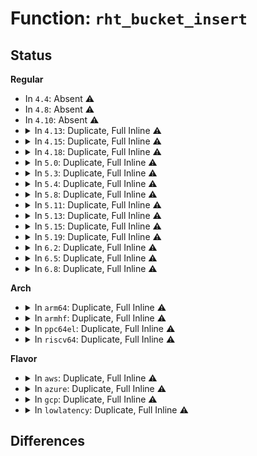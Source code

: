 # Function: <code>rht_bucket_insert</code>

## Status
<b>Regular</b>
<ul>
<li>
In <code>4.4</code>: Absent ⚠️
</li>
<li>
In <code>4.8</code>: Absent ⚠️
</li>
<li>
In <code>4.10</code>: Absent ⚠️
</li>
<li>
<details>
<summary>In <code>4.13</code>: Duplicate, Full Inline ⚠️</summary>

**Collision:** Static Duplication

**Inline:** Full

**Transformation:** False

**Instances:**

```
In security/apparmor/policy_unpack.c (ffffffff813e66a2)
Location: include/linux/rhashtable.h:425
Inline: True
Inline callers:
  - security/apparmor/policy_unpack.c:unpack_profile
```
```
In lib/rhashtable.c (ffffffff8146b6ae)
Location: include/linux/rhashtable.h:425
Inline: True
```
```
In net/netlink/af_netlink.c (ffffffff81808174)
Location: include/linux/rhashtable.h:425
Inline: True
Inline callers:
  - net/netlink/af_netlink.c:netlink_insert
```
```
In net/ipv4/ipmr.c (ffffffff8186c293)
Location: include/linux/rhashtable.h:425
Inline: True
```
```
In net/ipv6/seg6_hmac.c (ffffffff818cb5b8)
Location: include/linux/rhashtable.h:425
Inline: True
Inline callers:
  - net/ipv6/seg6_hmac.c:seg6_hmac_info_add
```
</details>
</li>
<li>
<details>
<summary>In <code>4.15</code>: Duplicate, Full Inline ⚠️</summary>

**Collision:** Static Duplication

**Inline:** Full

**Transformation:** False

**Instances:**

```
In ipc/util.c (ffffffff813a728d)
Location: include/linux/rhashtable.h:425
Inline: True
Inline callers:
  - ipc/util.c:ipc_addid
```
```
In security/apparmor/policy_unpack.c (ffffffff8140d886)
Location: include/linux/rhashtable.h:425
Inline: True
Inline callers:
  - security/apparmor/policy_unpack.c:unpack_profile
```
```
In lib/rhashtable.c (ffffffff8149799e)
Location: include/linux/rhashtable.h:425
Inline: True
```
```
In net/sched/act_api.c (ffffffff81882b52)
Location: include/linux/rhashtable.h:425
Inline: True
Inline callers:
  - net/sched/act_api.c:tc_setup_cb_egdev_register
```
```
In net/netlink/af_netlink.c (ffffffff81886fbe)
Location: include/linux/rhashtable.h:425
Inline: True
Inline callers:
  - net/netlink/af_netlink.c:netlink_insert
```
```
In net/ipv4/ipmr.c (ffffffff818ecb60)
Location: include/linux/rhashtable.h:425
Inline: True
Inline callers:
  - net/ipv4/ipmr.c:ipmr_mfc_add
```
```
In net/ipv6/seg6_hmac.c (ffffffff81950358)
Location: include/linux/rhashtable.h:425
Inline: True
Inline callers:
  - net/ipv6/seg6_hmac.c:seg6_hmac_info_add
```
</details>
</li>
<li>
<details>
<summary>In <code>4.18</code>: Duplicate, Full Inline ⚠️</summary>

**Collision:** Static Duplication

**Inline:** Full

**Transformation:** False

**Instances:**

```
In ipc/util.c (ffffffff813d63c5)
Location: include/linux/rhashtable.h:441
Inline: True
Inline callers:
  - ipc/util.c:ipc_addid
```
```
In security/apparmor/policy_unpack.c (ffffffff8143efbc)
Location: include/linux/rhashtable.h:441
Inline: True
Inline callers:
  - security/apparmor/policy_unpack.c:unpack_profile
```
```
In lib/rhashtable.c (ffffffff814cc8ca)
Location: include/linux/rhashtable.h:441
Inline: True
```
```
In net/sched/act_api.c (ffffffff818d6589)
Location: include/linux/rhashtable.h:441
Inline: True
Inline callers:
  - net/sched/act_api.c:tc_setup_cb_egdev_register
```
```
In net/netlink/af_netlink.c (ffffffff818db0e3)
Location: include/linux/rhashtable.h:441
Inline: True
Inline callers:
  - net/netlink/af_netlink.c:netlink_insert
```
```
In net/ipv4/inet_fragment.c (ffffffff819394c4)
Location: include/linux/rhashtable.h:441
Inline: True
```
```
In net/ipv4/ipmr.c (ffffffff8194293f)
Location: include/linux/rhashtable.h:441
Inline: True
Inline callers:
  - net/ipv4/ipmr.c:ipmr_mfc_add
```
```
In net/ipv6/ip6mr.c (ffffffff8199f1b7)
Location: include/linux/rhashtable.h:441
Inline: True
Inline callers:
  - net/ipv6/ip6mr.c:ip6mr_mfc_add
```
```
In net/ipv6/seg6_hmac.c (ffffffff819aa03c)
Location: include/linux/rhashtable.h:441
Inline: True
Inline callers:
  - net/ipv6/seg6_hmac.c:seg6_hmac_info_add
```
</details>
</li>
<li>
<details>
<summary>In <code>5.0</code>: Duplicate, Full Inline ⚠️</summary>

**Collision:** Static Duplication

**Inline:** Full

**Transformation:** False

**Instances:**

```
In kernel/bpf/offload.c (ffffffff811df861)
Location: include/linux/rhashtable.h:302
Inline: True
Inline callers:
  - kernel/bpf/offload.c:bpf_offload_dev_netdev_register
```
```
In ipc/util.c (ffffffff813f0a58)
Location: include/linux/rhashtable.h:302
Inline: True
Inline callers:
  - ipc/util.c:ipc_addid
```
```
In security/apparmor/policy_unpack.c (ffffffff8145bed1)
Location: include/linux/rhashtable.h:302
Inline: True
Inline callers:
  - security/apparmor/policy_unpack.c:unpack_profile
```
```
In lib/rhashtable.c (ffffffff814e0eba)
Location: include/linux/rhashtable.h:302
Inline: True
```
```
In net/sched/cls_api.c (ffffffff81901970)
Location: include/linux/rhashtable.h:302
Inline: True
Inline callers:
  - net/sched/cls_api.c:__tc_indr_block_cb_register
```
```
In net/netlink/af_netlink.c (ffffffff819079f6)
Location: include/linux/rhashtable.h:302
Inline: True
Inline callers:
  - net/netlink/af_netlink.c:netlink_insert
```
```
In net/ipv4/inet_fragment.c (ffffffff819690db)
Location: include/linux/rhashtable.h:302
Inline: True
```
```
In net/ipv4/ipmr.c (ffffffff81972a0b)
Location: include/linux/rhashtable.h:302
Inline: True
Inline callers:
  - net/ipv4/ipmr.c:ipmr_mfc_add
```
```
In net/xfrm/xfrm_policy.c (ffffffff81980890)
Location: include/linux/rhashtable.h:302
Inline: True
Inline callers:
  - net/xfrm/xfrm_policy.c:xfrm_policy_inexact_alloc_bin
```
```
In net/ipv6/ip6mr.c (ffffffff819d5cde)
Location: include/linux/rhashtable.h:302
Inline: True
Inline callers:
  - net/ipv6/ip6mr.c:ip6mr_mfc_add
```
```
In net/ipv6/seg6_hmac.c (ffffffff819e0b67)
Location: include/linux/rhashtable.h:302
Inline: True
Inline callers:
  - net/ipv6/seg6_hmac.c:seg6_hmac_info_add
```
</details>
</li>
<li>
<details>
<summary>In <code>5.3</code>: Duplicate, Full Inline ⚠️</summary>

**Collision:** Static Duplication

**Inline:** Full

**Transformation:** False

**Instances:**

```
In kernel/bpf/offload.c (ffffffff811f5284)
Location: include/linux/rhashtable.h:301
Inline: True
Inline callers:
  - kernel/bpf/offload.c:bpf_offload_dev_netdev_register
```
```
In ipc/util.c (ffffffff8141cf52)
Location: include/linux/rhashtable.h:301
Inline: True
Inline callers:
  - ipc/util.c:ipc_addid
```
```
In security/apparmor/policy_unpack.c (ffffffff81488d75)
Location: include/linux/rhashtable.h:301
Inline: True
```
```
In lib/rhashtable.c (ffffffff8150d728)
Location: include/linux/rhashtable.h:301
Inline: True
Inline callers:
  - lib/rhashtable.c:rhashtable_insert_slow
```
```
In net/sched/cls_api.c (ffffffff819629a5)
Location: include/linux/rhashtable.h:301
Inline: True
Inline callers:
  - net/sched/cls_api.c:__tc_indr_block_cb_register
```
```
In net/netlink/af_netlink.c (ffffffff81968c17)
Location: include/linux/rhashtable.h:301
Inline: True
Inline callers:
  - net/netlink/af_netlink.c:__netlink_insert
```
```
In net/ipv4/inet_fragment.c (ffffffff819cfa7d)
Location: include/linux/rhashtable.h:301
Inline: True
Inline callers:
  - net/ipv4/inet_fragment.c:inet_frag_create
```
```
In net/ipv4/ipmr.c (ffffffff819dc44a)
Location: include/linux/rhashtable.h:301
Inline: True
Inline callers:
  - net/ipv4/ipmr.c:ipmr_mfc_add
```
```
In net/xfrm/xfrm_policy.c (ffffffff819ea596)
Location: include/linux/rhashtable.h:301
Inline: True
Inline callers:
  - net/xfrm/xfrm_policy.c:xfrm_policy_inexact_alloc_bin
```
```
In net/ipv6/ip6mr.c (ffffffff81a44cd3)
Location: include/linux/rhashtable.h:301
Inline: True
Inline callers:
  - net/ipv6/ip6mr.c:ip6mr_mfc_add
```
```
In net/ipv6/seg6_hmac.c (ffffffff81a4f7f7)
Location: include/linux/rhashtable.h:301
Inline: True
Inline callers:
  - net/ipv6/seg6_hmac.c:seg6_hmac_info_add
```
</details>
</li>
<li>
<details>
<summary>In <code>5.4</code>: Duplicate, Full Inline ⚠️</summary>

**Collision:** Static Duplication

**Inline:** Full

**Transformation:** False

**Instances:**

```
In kernel/bpf/offload.c (ffffffff81202284)
Location: include/linux/rhashtable.h:301
Inline: True
Inline callers:
  - kernel/bpf/offload.c:bpf_offload_dev_netdev_register
```
```
In ipc/util.c (ffffffff81436da2)
Location: include/linux/rhashtable.h:301
Inline: True
Inline callers:
  - ipc/util.c:ipc_addid
```
```
In security/apparmor/policy_unpack.c (ffffffff814a2c25)
Location: include/linux/rhashtable.h:301
Inline: True
```
```
In lib/rhashtable.c (ffffffff8152b578)
Location: include/linux/rhashtable.h:301
Inline: True
Inline callers:
  - lib/rhashtable.c:rhashtable_insert_slow
```
```
In net/core/flow_offload.c (ffffffff81963e9d)
Location: include/linux/rhashtable.h:301
Inline: True
Inline callers:
  - net/core/flow_offload.c:__flow_indr_block_cb_register
```
```
In net/netlink/af_netlink.c (ffffffff8199f6b7)
Location: include/linux/rhashtable.h:301
Inline: True
Inline callers:
  - net/netlink/af_netlink.c:__netlink_insert
```
```
In net/ipv4/inet_fragment.c (ffffffff81a0660d)
Location: include/linux/rhashtable.h:301
Inline: True
Inline callers:
  - net/ipv4/inet_fragment.c:inet_frag_create
```
```
In net/ipv4/ipmr.c (ffffffff81a1343a)
Location: include/linux/rhashtable.h:301
Inline: True
Inline callers:
  - net/ipv4/ipmr.c:ipmr_mfc_add
```
```
In net/xfrm/xfrm_policy.c (ffffffff81a215e6)
Location: include/linux/rhashtable.h:301
Inline: True
Inline callers:
  - net/xfrm/xfrm_policy.c:xfrm_policy_inexact_alloc_bin
```
```
In net/ipv6/ip6mr.c (ffffffff81a7b8c3)
Location: include/linux/rhashtable.h:301
Inline: True
Inline callers:
  - net/ipv6/ip6mr.c:ip6mr_mfc_add
```
```
In net/ipv6/seg6_hmac.c (ffffffff81a86487)
Location: include/linux/rhashtable.h:301
Inline: True
Inline callers:
  - net/ipv6/seg6_hmac.c:seg6_hmac_info_add
```
</details>
</li>
<li>
<details>
<summary>In <code>5.8</code>: Duplicate, Full Inline ⚠️</summary>

**Collision:** Static Duplication

**Inline:** Full

**Transformation:** False

**Instances:**

```
In kernel/bpf/offload.c (ffffffff8122979e)
Location: include/linux/rhashtable.h:300
Inline: True
```
```
In ipc/util.c (ffffffff81486bbd)
Location: include/linux/rhashtable.h:300
Inline: True
```
```
In security/apparmor/policy_unpack.c (ffffffff814fcf0b)
Location: include/linux/rhashtable.h:300
Inline: True
```
```
In lib/rhashtable.c (ffffffff8158ebb0)
Location: include/linux/rhashtable.h:300
Inline: True
Inline callers:
  - lib/rhashtable.c:rhashtable_try_insert
```
```
In net/netlink/af_netlink.c (ffffffff81a77ab6)
Location: include/linux/rhashtable.h:300
Inline: True
```
```
In net/ipv4/inet_fragment.c (ffffffff81af5b5b)
Location: include/linux/rhashtable.h:300
Inline: True
```
```
In net/ipv4/ipmr.c (ffffffff81b019a3)
Location: include/linux/rhashtable.h:300
Inline: True
```
```
In net/xfrm/xfrm_policy.c (ffffffff81b108c0)
Location: include/linux/rhashtable.h:300
Inline: True
```
```
In net/ipv6/ip6mr.c (ffffffff81b74f33)
Location: include/linux/rhashtable.h:300
Inline: True
```
```
In net/ipv6/seg6_hmac.c (ffffffff81b81171)
Location: include/linux/rhashtable.h:300
Inline: True
```
</details>
</li>
<li>
<details>
<summary>In <code>5.11</code>: Duplicate, Full Inline ⚠️</summary>

**Collision:** Static Duplication

**Inline:** Full

**Transformation:** False

**Instances:**

```
In kernel/bpf/offload.c (ffffffff8123131e)
Location: include/linux/rhashtable.h:300
Inline: True
```
```
In ipc/util.c (ffffffff814a426d)
Location: include/linux/rhashtable.h:300
Inline: True
```
```
In security/apparmor/policy_unpack.c (ffffffff8151a11b)
Location: include/linux/rhashtable.h:300
Inline: True
```
```
In lib/rhashtable.c (ffffffff815ab710)
Location: include/linux/rhashtable.h:300
Inline: True
Inline callers:
  - lib/rhashtable.c:rhashtable_try_insert
```
```
In net/netlink/af_netlink.c (ffffffff81a80986)
Location: include/linux/rhashtable.h:300
Inline: True
```
```
In net/ipv4/inet_fragment.c (ffffffff81b029ca)
Location: include/linux/rhashtable.h:300
Inline: True
```
```
In net/ipv4/ipmr.c (ffffffff81b0fa83)
Location: include/linux/rhashtable.h:300
Inline: True
```
```
In net/xfrm/xfrm_policy.c (ffffffff81b1ebb0)
Location: include/linux/rhashtable.h:300
Inline: True
```
```
In net/ipv6/ip6mr.c (ffffffff81b83ca3)
Location: include/linux/rhashtable.h:300
Inline: True
```
```
In net/ipv6/seg6_hmac.c (ffffffff81b909a1)
Location: include/linux/rhashtable.h:300
Inline: True
```
</details>
</li>
<li>
<details>
<summary>In <code>5.13</code>: Duplicate, Full Inline ⚠️</summary>

**Collision:** Static Duplication

**Inline:** Full

**Transformation:** False

**Instances:**

```
In kernel/bpf/offload.c (ffffffff812354aa)
Location: include/linux/rhashtable.h:300
Inline: True
```
```
In ipc/util.c (ffffffff814aa189)
Location: include/linux/rhashtable.h:300
Inline: True
```
```
In security/apparmor/policy_unpack.c (ffffffff81520a2b)
Location: include/linux/rhashtable.h:300
Inline: True
```
```
In lib/rhashtable.c (ffffffff815b6575)
Location: include/linux/rhashtable.h:300
Inline: True
Inline callers:
  - lib/rhashtable.c:rhashtable_try_insert
```
```
In net/netlink/af_netlink.c (ffffffff81a6a016)
Location: include/linux/rhashtable.h:300
Inline: True
```
```
In net/ipv4/inet_fragment.c (ffffffff81aee2e2)
Location: include/linux/rhashtable.h:300
Inline: True
```
```
In net/ipv4/ipmr.c (ffffffff81afd689)
Location: include/linux/rhashtable.h:300
Inline: True
```
```
In net/xfrm/xfrm_policy.c (ffffffff81b0c841)
Location: include/linux/rhashtable.h:300
Inline: True
```
```
In net/ipv6/ip6mr.c (ffffffff81b72939)
Location: include/linux/rhashtable.h:300
Inline: True
```
```
In net/ipv6/seg6_hmac.c (ffffffff81b7fbc1)
Location: include/linux/rhashtable.h:300
Inline: True
```
</details>
</li>
<li>
<details>
<summary>In <code>5.15</code>: Duplicate, Full Inline ⚠️</summary>

**Collision:** Static Duplication

**Inline:** Full

**Transformation:** False

**Instances:**

```
In kernel/bpf/offload.c (ffffffff8126f64a)
Location: include/linux/rhashtable.h:300
Inline: True
```
```
In ipc/util.c (ffffffff81502669)
Location: include/linux/rhashtable.h:300
Inline: True
```
```
In security/apparmor/policy_unpack.c (ffffffff8157ebcb)
Location: include/linux/rhashtable.h:300
Inline: True
```
```
In lib/rhashtable.c (ffffffff8161cabd)
Location: include/linux/rhashtable.h:300
Inline: True
Inline callers:
  - lib/rhashtable.c:rhashtable_try_insert
```
```
In net/netlink/af_netlink.c (ffffffff81b23606)
Location: include/linux/rhashtable.h:300
Inline: True
```
```
In net/ipv4/inet_fragment.c (ffffffff81bae692)
Location: include/linux/rhashtable.h:300
Inline: True
```
```
In net/ipv4/ipmr.c (ffffffff81bbf789)
Location: include/linux/rhashtable.h:300
Inline: True
```
```
In net/xfrm/xfrm_policy.c (ffffffff81bcfa31)
Location: include/linux/rhashtable.h:300
Inline: True
```
```
In net/ipv6/ioam6.c (ffffffff81c3a176)
Location: include/linux/rhashtable.h:300
Inline: True
Inline callers:
  - net/ipv6/ioam6.c:ioam6_genl_addsc
  - net/ipv6/ioam6.c:ioam6_genl_addns
```
```
In net/ipv6/ip6mr.c (ffffffff81c3ce79)
Location: include/linux/rhashtable.h:300
Inline: True
```
```
In net/ipv6/seg6_hmac.c (ffffffff81c4b461)
Location: include/linux/rhashtable.h:300
Inline: True
```
</details>
</li>
<li>
<details>
<summary>In <code>5.19</code>: Duplicate, Full Inline ⚠️</summary>

**Collision:** Static Duplication

**Inline:** Full

**Transformation:** False

**Instances:**

```
In kernel/bpf/offload.c (ffffffff812bdfeb)
Location: include/linux/rhashtable.h:300
Inline: True
```
```
In ipc/util.c (ffffffff8159398b)
Location: include/linux/rhashtable.h:300
Inline: True
```
```
In security/apparmor/policy_unpack.c (ffffffff8161d6bd)
Location: include/linux/rhashtable.h:300
Inline: True
```
```
In lib/rhashtable.c (ffffffff816ea2f0)
Location: include/linux/rhashtable.h:300
Inline: True
Inline callers:
  - lib/rhashtable.c:rhashtable_try_insert
```
```
In net/netlink/af_netlink.c (ffffffff81cabfbf)
Location: include/linux/rhashtable.h:300
Inline: True
```
```
In net/ipv4/inet_fragment.c (ffffffff81d418a0)
Location: include/linux/rhashtable.h:300
Inline: True
```
```
In net/ipv4/ipmr.c (ffffffff81d55ddd)
Location: include/linux/rhashtable.h:300
Inline: True
```
```
In net/xfrm/xfrm_policy.c (ffffffff81d68fd4)
Location: include/linux/rhashtable.h:300
Inline: True
```
```
In net/ipv6/ioam6.c (ffffffff81dd7ed3)
Location: include/linux/rhashtable.h:300
Inline: True
Inline callers:
  - net/ipv6/ioam6.c:ioam6_genl_addsc
  - net/ipv6/ioam6.c:ioam6_genl_addns
```
```
In net/ipv6/ip6mr.c (ffffffff81ddb4f2)
Location: include/linux/rhashtable.h:300
Inline: True
```
```
In net/ipv6/seg6_hmac.c (ffffffff81deadf5)
Location: include/linux/rhashtable.h:300
Inline: True
```
</details>
</li>
<li>
<details>
<summary>In <code>6.2</code>: Duplicate, Full Inline ⚠️</summary>

**Collision:** Static Duplication

**Inline:** Full

**Transformation:** False

**Instances:**

```
In kernel/bpf/offload.c (ffffffff81321c28)
Location: include/linux/rhashtable.h:300
Inline: True
```
```
In kernel/events/hw_breakpoint.c (ffffffff8134d52c)
Location: include/linux/rhashtable.h:300
Inline: True
```
```
In ipc/util.c (ffffffff8163c81c)
Location: include/linux/rhashtable.h:300
Inline: True
```
```
In security/apparmor/policy_unpack.c (ffffffff816d116e)
Location: include/linux/rhashtable.h:300
Inline: True
```
```
In lib/rhashtable.c (ffffffff817da515)
Location: include/linux/rhashtable.h:300
Inline: True
Inline callers:
  - lib/rhashtable.c:rhashtable_try_insert
```
```
In net/netlink/af_netlink.c (ffffffff81e69b8f)
Location: include/linux/rhashtable.h:300
Inline: True
```
```
In net/ipv4/inet_fragment.c (ffffffff81f0a6b6)
Location: include/linux/rhashtable.h:300
Inline: True
```
```
In net/ipv4/ipmr.c (ffffffff81f20508)
Location: include/linux/rhashtable.h:300
Inline: True
```
```
In net/xfrm/xfrm_policy.c (ffffffff81f342a4)
Location: include/linux/rhashtable.h:300
Inline: True
```
```
In net/ipv6/ioam6.c (ffffffff81fa98c5)
Location: include/linux/rhashtable.h:300
Inline: True
Inline callers:
  - net/ipv6/ioam6.c:ioam6_genl_addsc
  - net/ipv6/ioam6.c:ioam6_genl_addns
```
```
In net/ipv6/ip6mr.c (ffffffff81fae0ee)
Location: include/linux/rhashtable.h:300
Inline: True
```
```
In net/ipv6/seg6_hmac.c (ffffffff81fbe9d1)
Location: include/linux/rhashtable.h:300
Inline: True
```
</details>
</li>
<li>
<details>
<summary>In <code>6.5</code>: Duplicate, Full Inline ⚠️</summary>

**Collision:** Static Duplication

**Inline:** Full

**Transformation:** False

**Instances:**

```
In kernel/bpf/offload.c (ffffffff8135121b)
Location: include/linux/rhashtable.h:300
Inline: True
```
```
In kernel/events/hw_breakpoint.c (ffffffff8137e79a)
Location: include/linux/rhashtable.h:300
Inline: True
```
```
In ipc/util.c (ffffffff816749d4)
Location: include/linux/rhashtable.h:300
Inline: True
```
```
In security/apparmor/policy_unpack.c (ffffffff8170a07e)
Location: include/linux/rhashtable.h:300
Inline: True
```
```
In lib/rhashtable.c (ffffffff818197b7)
Location: include/linux/rhashtable.h:300
Inline: True
Inline callers:
  - lib/rhashtable.c:rhashtable_try_insert
```
```
In net/netlink/af_netlink.c (ffffffff81ec5b29)
Location: include/linux/rhashtable.h:300
Inline: True
```
```
In net/ipv4/inet_fragment.c (ffffffff81f6a1e6)
Location: include/linux/rhashtable.h:300
Inline: True
```
```
In net/ipv4/ipmr.c (ffffffff81f80d0a)
Location: include/linux/rhashtable.h:300
Inline: True
```
```
In net/xfrm/xfrm_policy.c (ffffffff81f93ec4)
Location: include/linux/rhashtable.h:300
Inline: True
```
```
In net/ipv6/ioam6.c (ffffffff8200a245)
Location: include/linux/rhashtable.h:300
Inline: True
Inline callers:
  - net/ipv6/ioam6.c:ioam6_genl_addsc
  - net/ipv6/ioam6.c:ioam6_genl_addns
```
```
In net/ipv6/ip6mr.c (ffffffff8200f55b)
Location: include/linux/rhashtable.h:300
Inline: True
```
```
In net/ipv6/seg6_hmac.c (ffffffff8201fd1b)
Location: include/linux/rhashtable.h:300
Inline: True
```
```
In net/handshake/request.c (ffffffff82092f2a)
Location: include/linux/rhashtable.h:300
Inline: True
```
</details>
</li>
<li>
<details>
<summary>In <code>6.8</code>: Duplicate, Full Inline ⚠️</summary>

**Collision:** Static Duplication

**Inline:** Full

**Transformation:** False

**Instances:**

```
In kernel/bpf/offload.c (ffffffff8137867b)
Location: include/linux/rhashtable.h:300
Inline: True
```
```
In kernel/events/hw_breakpoint.c (ffffffff813a79fa)
Location: include/linux/rhashtable.h:300
Inline: True
```
```
In ipc/util.c (ffffffff816b0d94)
Location: include/linux/rhashtable.h:300
Inline: True
```
```
In security/apparmor/policy_unpack.c (ffffffff81747b7e)
Location: include/linux/rhashtable.h:300
Inline: True
```
```
In lib/rhashtable.c (ffffffff8185eb07)
Location: include/linux/rhashtable.h:300
Inline: True
Inline callers:
  - lib/rhashtable.c:rhashtable_try_insert
```
```
In net/netlink/af_netlink.c (ffffffff81f88d89)
Location: include/linux/rhashtable.h:300
Inline: True
```
```
In net/ipv4/inet_fragment.c (ffffffff82030896)
Location: include/linux/rhashtable.h:300
Inline: True
```
```
In net/ipv4/ipmr.c (ffffffff8204738a)
Location: include/linux/rhashtable.h:300
Inline: True
```
```
In net/xfrm/xfrm_policy.c (ffffffff82061274)
Location: include/linux/rhashtable.h:300
Inline: True
```
```
In net/ipv6/ioam6.c (ffffffff820d91e6)
Location: include/linux/rhashtable.h:300
Inline: True
Inline callers:
  - net/ipv6/ioam6.c:ioam6_genl_addsc
  - net/ipv6/ioam6.c:ioam6_genl_addns
```
```
In net/ipv6/ip6mr.c (ffffffff820de4eb)
Location: include/linux/rhashtable.h:300
Inline: True
```
```
In net/ipv6/seg6_hmac.c (ffffffff820eee4b)
Location: include/linux/rhashtable.h:300
Inline: True
```
```
In net/handshake/request.c (ffffffff821697da)
Location: include/linux/rhashtable.h:300
Inline: True
```
</details>
</li>
</ul>
<b>Arch</b>
<ul>
<li>
<details>
<summary>In <code>arm64</code>: Duplicate, Full Inline ⚠️</summary>

**Collision:** Static Duplication

**Inline:** Full

**Transformation:** False

**Instances:**

```
In kernel/bpf/offload.c (ffff800010289e58)
Location: include/linux/rhashtable.h:301
Inline: True
Inline callers:
  - kernel/bpf/offload.c:bpf_offload_dev_netdev_register
```
```
In ipc/util.c (ffff80001051d46c)
Location: include/linux/rhashtable.h:301
Inline: True
Inline callers:
  - ipc/util.c:ipc_addid
```
```
In security/apparmor/policy_unpack.c (ffff800010598964)
Location: include/linux/rhashtable.h:301
Inline: True
```
```
In lib/rhashtable.c (ffff800010636d90)
Location: include/linux/rhashtable.h:301
Inline: True
Inline callers:
  - lib/rhashtable.c:rhashtable_insert_slow
```
```
In net/core/flow_offload.c (ffff800010c0860c)
Location: include/linux/rhashtable.h:301
Inline: True
Inline callers:
  - net/core/flow_offload.c:__flow_indr_block_cb_register
```
```
In net/netlink/af_netlink.c (ffff800010c4ca28)
Location: include/linux/rhashtable.h:301
Inline: True
Inline callers:
  - net/netlink/af_netlink.c:__netlink_insert
```
```
In net/ipv4/inet_fragment.c (ffff800010cbf454)
Location: include/linux/rhashtable.h:301
Inline: True
Inline callers:
  - net/ipv4/inet_fragment.c:inet_frag_create
```
```
In net/ipv4/ipmr.c (ffff800010ccd9f4)
Location: include/linux/rhashtable.h:301
Inline: True
Inline callers:
  - net/ipv4/ipmr.c:ipmr_mfc_add
```
```
In net/xfrm/xfrm_policy.c (ffff800010cdca20)
Location: include/linux/rhashtable.h:301
Inline: True
Inline callers:
  - net/xfrm/xfrm_policy.c:xfrm_policy_inexact_alloc_bin
```
```
In net/ipv6/ip6mr.c (ffff800010d454b0)
Location: include/linux/rhashtable.h:301
Inline: True
Inline callers:
  - net/ipv6/ip6mr.c:ip6mr_mfc_add
```
```
In net/ipv6/seg6_hmac.c (ffff800010d523e4)
Location: include/linux/rhashtable.h:301
Inline: True
Inline callers:
  - net/ipv6/seg6_hmac.c:seg6_hmac_info_add
```
</details>
</li>
<li>
<details>
<summary>In <code>armhf</code>: Duplicate, Full Inline ⚠️</summary>

**Collision:** Static Duplication

**Inline:** Full

**Transformation:** False

**Instances:**

```
In kernel/bpf/offload.c (c04b9e24)
Location: include/linux/rhashtable.h:301
Inline: True
Inline callers:
  - kernel/bpf/offload.c:bpf_offload_dev_netdev_register
```
```
In ipc/util.c (c06d9848)
Location: include/linux/rhashtable.h:301
Inline: True
Inline callers:
  - ipc/util.c:ipc_addid
```
```
In security/apparmor/policy_unpack.c (c0749b94)
Location: include/linux/rhashtable.h:301
Inline: True
```
```
In lib/rhashtable.c (c07dc9e4)
Location: include/linux/rhashtable.h:301
Inline: True
Inline callers:
  - lib/rhashtable.c:rhashtable_insert_slow
```
```
In net/core/flow_offload.c (c0d216f0)
Location: include/linux/rhashtable.h:301
Inline: True
Inline callers:
  - net/core/flow_offload.c:__flow_indr_block_cb_register
```
```
In net/netlink/af_netlink.c (c0d5db18)
Location: include/linux/rhashtable.h:301
Inline: True
Inline callers:
  - net/netlink/af_netlink.c:__netlink_insert
```
```
In net/ipv4/inet_fragment.c (c0dcadc4)
Location: include/linux/rhashtable.h:301
Inline: True
Inline callers:
  - net/ipv4/inet_fragment.c:inet_frag_create
```
```
In net/ipv4/ipmr.c (c0dd8ab0)
Location: include/linux/rhashtable.h:301
Inline: True
Inline callers:
  - net/ipv4/ipmr.c:ipmr_mfc_add
```
```
In net/xfrm/xfrm_policy.c (c0de7a30)
Location: include/linux/rhashtable.h:301
Inline: True
Inline callers:
  - net/xfrm/xfrm_policy.c:xfrm_policy_inexact_alloc_bin
```
```
In net/ipv6/ip6mr.c (c0e47ffc)
Location: include/linux/rhashtable.h:301
Inline: True
Inline callers:
  - net/ipv6/ip6mr.c:ip6mr_mfc_add
```
```
In net/ipv6/seg6_hmac.c (c0e531f4)
Location: include/linux/rhashtable.h:301
Inline: True
Inline callers:
  - net/ipv6/seg6_hmac.c:seg6_hmac_info_add
```
</details>
</li>
<li>
<details>
<summary>In <code>ppc64el</code>: Duplicate, Full Inline ⚠️</summary>

**Collision:** Static Duplication

**Inline:** Full

**Transformation:** False

**Instances:**

```
In kernel/bpf/offload.c (c000000000335ce8)
Location: include/linux/rhashtable.h:301
Inline: True
Inline callers:
  - kernel/bpf/offload.c:bpf_offload_dev_netdev_register
```
```
In ipc/util.c (c0000000006665d8)
Location: include/linux/rhashtable.h:301
Inline: True
Inline callers:
  - ipc/util.c:ipc_addid
```
```
In security/apparmor/policy_unpack.c (c00000000070f8e8)
Location: include/linux/rhashtable.h:301
Inline: True
```
```
In lib/rhashtable.c (c0000000007dcb80)
Location: include/linux/rhashtable.h:301
Inline: True
Inline callers:
  - lib/rhashtable.c:rhashtable_insert_slow
```
```
In net/core/flow_offload.c (c000000000cf2c4c)
Location: include/linux/rhashtable.h:301
Inline: True
Inline callers:
  - net/core/flow_offload.c:__flow_indr_block_cb_register
```
```
In net/netlink/af_netlink.c (c000000000d4a5d0)
Location: include/linux/rhashtable.h:301
Inline: True
Inline callers:
  - net/netlink/af_netlink.c:__netlink_insert
```
```
In net/ipv4/inet_fragment.c (c000000000dda0c0)
Location: include/linux/rhashtable.h:301
Inline: True
Inline callers:
  - net/ipv4/inet_fragment.c:inet_frag_create
```
```
In net/ipv4/ipmr.c (c000000000dea428)
Location: include/linux/rhashtable.h:301
Inline: True
Inline callers:
  - net/ipv4/ipmr.c:ipmr_mfc_add
```
```
In net/xfrm/xfrm_policy.c (c000000000dfcd04)
Location: include/linux/rhashtable.h:301
Inline: True
Inline callers:
  - net/xfrm/xfrm_policy.c:xfrm_policy_inexact_alloc_bin
```
```
In net/ipv6/ip6mr.c (c000000000e7b034)
Location: include/linux/rhashtable.h:301
Inline: True
Inline callers:
  - net/ipv6/ip6mr.c:ip6mr_mfc_add
```
```
In net/ipv6/seg6_hmac.c (c000000000e8a5a4)
Location: include/linux/rhashtable.h:301
Inline: True
Inline callers:
  - net/ipv6/seg6_hmac.c:seg6_hmac_info_add
```
</details>
</li>
<li>
<details>
<summary>In <code>riscv64</code>: Duplicate, Full Inline ⚠️</summary>

**Collision:** Static Duplication

**Inline:** Full

**Transformation:** False

**Instances:**

```
In kernel/bpf/offload.c (ffffffe0001bdefa)
Location: include/linux/rhashtable.h:301
Inline: True
Inline callers:
  - kernel/bpf/offload.c:bpf_offload_dev_netdev_register
```
```
In ipc/util.c (ffffffe000384d52)
Location: include/linux/rhashtable.h:301
Inline: True
Inline callers:
  - ipc/util.c:ipc_addid
```
```
In security/apparmor/policy_unpack.c (ffffffe0003e52e0)
Location: include/linux/rhashtable.h:301
Inline: True
```
```
In lib/rhashtable.c (ffffffe0004640e8)
Location: include/linux/rhashtable.h:301
Inline: True
Inline callers:
  - lib/rhashtable.c:rhashtable_insert_slow
```
```
In net/core/flow_offload.c (ffffffe00078644e)
Location: include/linux/rhashtable.h:301
Inline: True
Inline callers:
  - net/core/flow_offload.c:__flow_indr_block_cb_register
```
```
In net/netlink/af_netlink.c (ffffffe0007b89c2)
Location: include/linux/rhashtable.h:301
Inline: True
Inline callers:
  - net/netlink/af_netlink.c:__netlink_insert
```
```
In net/ipv4/inet_fragment.c (ffffffe00081522a)
Location: include/linux/rhashtable.h:301
Inline: True
Inline callers:
  - net/ipv4/inet_fragment.c:inet_frag_create
```
```
In net/ipv4/ipmr.c (ffffffe00081feea)
Location: include/linux/rhashtable.h:301
Inline: True
Inline callers:
  - net/ipv4/ipmr.c:ipmr_mfc_add
```
```
In net/xfrm/xfrm_policy.c (ffffffe00082c0e0)
Location: include/linux/rhashtable.h:301
Inline: True
Inline callers:
  - net/xfrm/xfrm_policy.c:xfrm_policy_inexact_alloc_bin
```
```
In net/ipv6/ip6mr.c (ffffffe000880826)
Location: include/linux/rhashtable.h:301
Inline: True
Inline callers:
  - net/ipv6/ip6mr.c:ip6mr_mfc_add
```
```
In net/ipv6/seg6_hmac.c (ffffffe000889e90)
Location: include/linux/rhashtable.h:301
Inline: True
Inline callers:
  - net/ipv6/seg6_hmac.c:seg6_hmac_info_add
```
</details>
</li>
</ul>
<b>Flavor</b>
<ul>
<li>
<details>
<summary>In <code>aws</code>: Duplicate, Full Inline ⚠️</summary>

**Collision:** Static Duplication

**Inline:** Full

**Transformation:** False

**Instances:**

```
In kernel/bpf/offload.c (ffffffff811fa8a4)
Location: include/linux/rhashtable.h:301
Inline: True
Inline callers:
  - kernel/bpf/offload.c:bpf_offload_dev_netdev_register
```
```
In ipc/util.c (ffffffff8142f382)
Location: include/linux/rhashtable.h:301
Inline: True
Inline callers:
  - ipc/util.c:ipc_addid
```
```
In security/apparmor/policy_unpack.c (ffffffff8149b205)
Location: include/linux/rhashtable.h:301
Inline: True
```
```
In lib/rhashtable.c (ffffffff81523b58)
Location: include/linux/rhashtable.h:301
Inline: True
Inline callers:
  - lib/rhashtable.c:rhashtable_insert_slow
```
```
In net/core/flow_offload.c (ffffffff81903e6d)
Location: include/linux/rhashtable.h:301
Inline: True
Inline callers:
  - net/core/flow_offload.c:__flow_indr_block_cb_register
```
```
In net/netlink/af_netlink.c (ffffffff8193f527)
Location: include/linux/rhashtable.h:301
Inline: True
Inline callers:
  - net/netlink/af_netlink.c:__netlink_insert
```
```
In net/ipv4/inet_fragment.c (ffffffff819a63ad)
Location: include/linux/rhashtable.h:301
Inline: True
Inline callers:
  - net/ipv4/inet_fragment.c:inet_frag_create
```
```
In net/ipv4/ipmr.c (ffffffff819b2c3a)
Location: include/linux/rhashtable.h:301
Inline: True
Inline callers:
  - net/ipv4/ipmr.c:ipmr_mfc_add
```
```
In net/xfrm/xfrm_policy.c (ffffffff819c0c76)
Location: include/linux/rhashtable.h:301
Inline: True
Inline callers:
  - net/xfrm/xfrm_policy.c:xfrm_policy_inexact_alloc_bin
```
```
In net/ipv6/ip6mr.c (ffffffff81a1af53)
Location: include/linux/rhashtable.h:301
Inline: True
Inline callers:
  - net/ipv6/ip6mr.c:ip6mr_mfc_add
```
```
In net/ipv6/seg6_hmac.c (ffffffff81a25b17)
Location: include/linux/rhashtable.h:301
Inline: True
Inline callers:
  - net/ipv6/seg6_hmac.c:seg6_hmac_info_add
```
</details>
</li>
<li>
<details>
<summary>In <code>azure</code>: Duplicate, Full Inline ⚠️</summary>

**Collision:** Static Duplication

**Inline:** Full

**Transformation:** False

**Instances:**

```
In kernel/bpf/offload.c (ffffffff811ed5f4)
Location: include/linux/rhashtable.h:301
Inline: True
Inline callers:
  - kernel/bpf/offload.c:bpf_offload_dev_netdev_register
```
```
In ipc/util.c (ffffffff8141fe02)
Location: include/linux/rhashtable.h:301
Inline: True
Inline callers:
  - ipc/util.c:ipc_addid
```
```
In security/apparmor/policy_unpack.c (ffffffff8148bc25)
Location: include/linux/rhashtable.h:301
Inline: True
```
```
In lib/rhashtable.c (ffffffff81513e38)
Location: include/linux/rhashtable.h:301
Inline: True
Inline callers:
  - lib/rhashtable.c:rhashtable_insert_slow
```
```
In net/core/flow_offload.c (ffffffff818bdc9d)
Location: include/linux/rhashtable.h:301
Inline: True
Inline callers:
  - net/core/flow_offload.c:__flow_indr_block_cb_register
```
```
In net/netlink/af_netlink.c (ffffffff818f9027)
Location: include/linux/rhashtable.h:301
Inline: True
Inline callers:
  - net/netlink/af_netlink.c:__netlink_insert
```
```
In net/ipv4/inet_fragment.c (ffffffff8195fe6d)
Location: include/linux/rhashtable.h:301
Inline: True
Inline callers:
  - net/ipv4/inet_fragment.c:inet_frag_create
```
```
In net/ipv4/ipmr.c (ffffffff8196f26a)
Location: include/linux/rhashtable.h:301
Inline: True
Inline callers:
  - net/ipv4/ipmr.c:ipmr_mfc_add
```
```
In net/xfrm/xfrm_policy.c (ffffffff8197da66)
Location: include/linux/rhashtable.h:301
Inline: True
Inline callers:
  - net/xfrm/xfrm_policy.c:xfrm_policy_inexact_alloc_bin
```
```
In net/ipv6/ip6mr.c (ffffffff819d7d13)
Location: include/linux/rhashtable.h:301
Inline: True
Inline callers:
  - net/ipv6/ip6mr.c:ip6mr_mfc_add
```
```
In net/ipv6/seg6_hmac.c (ffffffff819e28d7)
Location: include/linux/rhashtable.h:301
Inline: True
Inline callers:
  - net/ipv6/seg6_hmac.c:seg6_hmac_info_add
```
</details>
</li>
<li>
<details>
<summary>In <code>gcp</code>: Duplicate, Full Inline ⚠️</summary>

**Collision:** Static Duplication

**Inline:** Full

**Transformation:** False

**Instances:**

```
In kernel/bpf/offload.c (ffffffff811f8674)
Location: include/linux/rhashtable.h:301
Inline: True
Inline callers:
  - kernel/bpf/offload.c:bpf_offload_dev_netdev_register
```
```
In ipc/util.c (ffffffff8142b522)
Location: include/linux/rhashtable.h:301
Inline: True
Inline callers:
  - ipc/util.c:ipc_addid
```
```
In security/apparmor/policy_unpack.c (ffffffff814972a5)
Location: include/linux/rhashtable.h:301
Inline: True
```
```
In lib/rhashtable.c (ffffffff8151fbe8)
Location: include/linux/rhashtable.h:301
Inline: True
Inline callers:
  - lib/rhashtable.c:rhashtable_insert_slow
```
```
In net/core/flow_offload.c (ffffffff81954e9d)
Location: include/linux/rhashtable.h:301
Inline: True
Inline callers:
  - net/core/flow_offload.c:__flow_indr_block_cb_register
```
```
In net/netlink/af_netlink.c (ffffffff819906b7)
Location: include/linux/rhashtable.h:301
Inline: True
Inline callers:
  - net/netlink/af_netlink.c:__netlink_insert
```
```
In net/ipv4/inet_fragment.c (ffffffff81a10c4d)
Location: include/linux/rhashtable.h:301
Inline: True
Inline callers:
  - net/ipv4/inet_fragment.c:inet_frag_create
```
```
In net/ipv4/ipmr.c (ffffffff81a1d4da)
Location: include/linux/rhashtable.h:301
Inline: True
Inline callers:
  - net/ipv4/ipmr.c:ipmr_mfc_add
```
```
In net/xfrm/xfrm_policy.c (ffffffff81a2b6f6)
Location: include/linux/rhashtable.h:301
Inline: True
Inline callers:
  - net/xfrm/xfrm_policy.c:xfrm_policy_inexact_alloc_bin
```
```
In net/ipv6/ip6mr.c (ffffffff81a859d3)
Location: include/linux/rhashtable.h:301
Inline: True
Inline callers:
  - net/ipv6/ip6mr.c:ip6mr_mfc_add
```
```
In net/ipv6/seg6_hmac.c (ffffffff81a90597)
Location: include/linux/rhashtable.h:301
Inline: True
Inline callers:
  - net/ipv6/seg6_hmac.c:seg6_hmac_info_add
```
</details>
</li>
<li>
<details>
<summary>In <code>lowlatency</code>: Duplicate, Full Inline ⚠️</summary>

**Collision:** Static Duplication

**Inline:** Full

**Transformation:** False

**Instances:**

```
In kernel/bpf/offload.c (ffffffff81206dca)
Location: include/linux/rhashtable.h:301
Inline: True
Inline callers:
  - kernel/bpf/offload.c:bpf_offload_dev_netdev_register
```
```
In ipc/util.c (ffffffff814424b4)
Location: include/linux/rhashtable.h:301
Inline: True
Inline callers:
  - ipc/util.c:ipc_addid
```
```
In security/apparmor/policy_unpack.c (ffffffff814af37d)
Location: include/linux/rhashtable.h:301
Inline: True
```
```
In lib/rhashtable.c (ffffffff815394e1)
Location: include/linux/rhashtable.h:301
Inline: True
Inline callers:
  - lib/rhashtable.c:rhashtable_insert_slow
```
```
In net/core/flow_offload.c (ffffffff81976e78)
Location: include/linux/rhashtable.h:301
Inline: True
Inline callers:
  - net/core/flow_offload.c:__flow_indr_block_cb_register
```
```
In net/netlink/af_netlink.c (ffffffff819b2f7c)
Location: include/linux/rhashtable.h:301
Inline: True
Inline callers:
  - net/netlink/af_netlink.c:__netlink_insert
```
```
In net/ipv4/inet_fragment.c (ffffffff81a1b526)
Location: include/linux/rhashtable.h:301
Inline: True
Inline callers:
  - net/ipv4/inet_fragment.c:inet_frag_create
```
```
In net/ipv4/ipmr.c (ffffffff81a28678)
Location: include/linux/rhashtable.h:301
Inline: True
Inline callers:
  - net/ipv4/ipmr.c:ipmr_mfc_add
```
```
In net/xfrm/xfrm_policy.c (ffffffff81a36d3e)
Location: include/linux/rhashtable.h:301
Inline: True
Inline callers:
  - net/xfrm/xfrm_policy.c:xfrm_policy_inexact_alloc_bin
```
```
In net/ipv6/ip6mr.c (ffffffff81a924e4)
Location: include/linux/rhashtable.h:301
Inline: True
Inline callers:
  - net/ipv6/ip6mr.c:ip6mr_mfc_add
```
```
In net/ipv6/seg6_hmac.c (ffffffff81a9d700)
Location: include/linux/rhashtable.h:301
Inline: True
Inline callers:
  - net/ipv6/seg6_hmac.c:seg6_hmac_info_add
```
</details>
</li>
</ul>

## Differences
